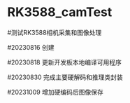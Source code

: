 # RK3588_camTest
#测试RK3588相机采集和图像处理

#20230816
创建

#20230818
更新开发板本地编译可用程序

#20230830
完成主要硬解码和推理类封装

#20231009
增加硬编码后图像保存
